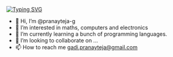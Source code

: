 [![Typing SVG](https://readme-typing-svg.demolab.com?font=Fira+Code&pause=1000&width=435&lines=hello!;this+is+exciting)](https://git.io/typing-svg)

- 👋 Hi, I’m @pranayteja-g
- 👀 I’m interested in maths, computers and electronics
- 🌱 I’m currently learning a bunch of programming languages.
- 💞️ I’m looking to collaborate on ...
- 📫 How to reach me gadi.pranayteja@gmail.com

<!---
pranayteja-g/pranayteja-g is a ✨ special ✨ repository because its `README.md` (this file) appears on your GitHub profile.
You can click the Preview link to take a look at your changes.
--->

